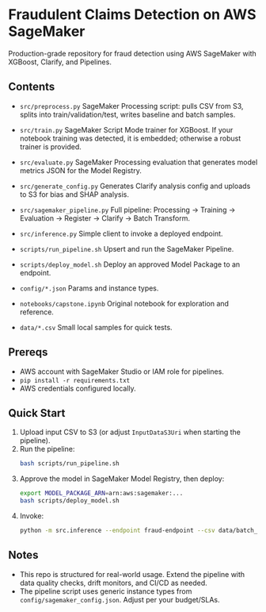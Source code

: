 # Fraudulent Claims Detection on AWS SageMaker

Production-grade repository for fraud detection using AWS SageMaker with XGBoost, Clarify, and Pipelines.

## Contents

- `src/preprocess.py`  SageMaker Processing script: pulls CSV from S3, splits into train/validation/test, writes baseline and batch samples.
- `src/train.py`       SageMaker Script Mode trainer for XGBoost. If your notebook training was detected, it is embedded; otherwise a robust trainer is provided.
- `src/evaluate.py`    SageMaker Processing evaluation that generates model metrics JSON for the Model Registry.
- `src/generate_config.py`  Generates Clarify analysis config and uploads to S3 for bias and SHAP analysis.
- `src/sagemaker_pipeline.py`  Full pipeline: Processing → Training → Evaluation → Register → Clarify → Batch Transform.
- `src/inference.py`   Simple client to invoke a deployed endpoint.

- `scripts/run_pipeline.sh`   Upsert and run the SageMaker Pipeline.
- `scripts/deploy_model.sh`   Deploy an approved Model Package to an endpoint.

- `config/*.json` Params and instance types.
- `notebooks/capstone.ipynb` Original notebook for exploration and reference.
- `data/*.csv` Small local samples for quick tests.

## Prereqs

- AWS account with SageMaker Studio or IAM role for pipelines.
- `pip install -r requirements.txt`
- AWS credentials configured locally.

## Quick Start

1. Upload input CSV to S3 (or adjust `InputDataS3Uri` when starting the pipeline).
2. Run the pipeline:
   ```bash
   bash scripts/run_pipeline.sh
   ```
3. Approve the model in SageMaker Model Registry, then deploy:
   ```bash
   export MODEL_PACKAGE_ARN=arn:aws:sagemaker:...
   bash scripts/deploy_model.sh
   ```
4. Invoke:
   ```bash
   python -m src.inference --endpoint fraud-endpoint --csv data/batch_data.csv
   ```

## Notes

- This repo is structured for real-world usage. Extend the pipeline with data quality checks, drift monitors, and CI/CD as needed.
- The pipeline script uses generic instance types from `config/sagemaker_config.json`. Adjust per your budget/SLAs.